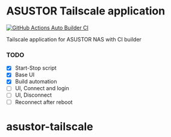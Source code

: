 # ASUSTOR Tailscale application
[![GitHub Actions Auto Builder CI](https://github.com/charlieporth1/asustor-tailscale/actions/workflows/build.yml/badge.svg)](https://github.com/charlieporth1/asustor-tailscale/actions/workflows/build.yml)

Tailscale application for ASUSTOR NAS with CI builder

### TODO

- [x] Start-Stop script
- [x] Base UI
- [x] Build automation
- [ ] UI, Connect and login
- [ ] UI, Disconnect
- [ ] Reconnect after reboot
# asustor-tailscale
